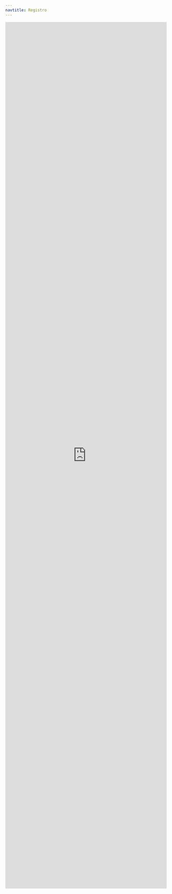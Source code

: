 ```yaml
---
navtitle: Registro
---
```

<iframe src="https://docs.google.com/forms/d/e/1FAIpQLSfsgu9jBvMk0FG-3n-GL7qm3N-SGfUTfmTwIZ1U0TIzXrQ16A/viewform?embedded=true" width="100%" height="2700" frameborder="0" marginheight="0" marginwidth="0">Loading…</iframe>
